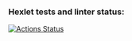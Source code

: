 ### Hexlet tests and linter status:
[![Actions Status](https://github.com/Mamokor/frontend-project-44/workflows/hexlet-check/badge.svg)](https://github.com/Mamokor/frontend-project-44/actions)